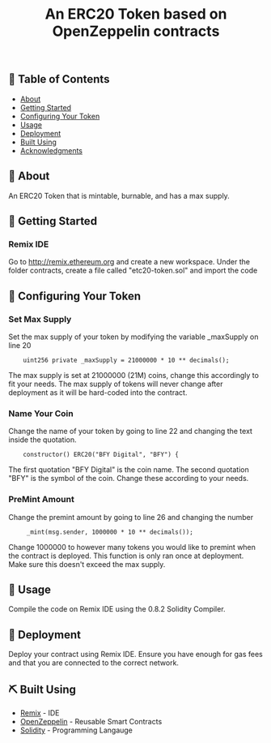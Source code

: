
<h1 align="center">An ERC20 Token based on OpenZeppelin contracts</h1>
<br />

## 📝 Table of Contents

- [About](#about)
- [Getting Started](#getting_started)
- [Configuring Your Token](#configuring)
- [Usage](#usage)
- [Deployment](#deployment)
- [Built Using](#built_using)
- [Acknowledgments](#acknowledgement)

## 🧐 About <a name = "about"></a>

An ERC20 Token that is mintable, burnable, and has a max supply.

## 🏁 Getting Started <a name = "getting_started"></a>

### Remix IDE
Go to http://remix.ethereum.org and create a new workspace.
Under the folder contracts, create a file called "etc20-token.sol" and import the code 

## 🔧 Configuring Your Token <a name = "configuring"></a>

### Set Max Supply

Set the max supply of your token by modifying the variable _maxSupply on line 20
```
    uint256 private _maxSupply = 21000000 * 10 ** decimals();
```
The max supply is set at 21000000 (21M) coins, change this accordingly to fit your needs. The max supply of tokens will never change after deployment as it will be hard-coded into the contract.

### Name Your Coin

Change the name of your token by going to line 22 and changing the text inside the quotation.

```
    constructor() ERC20("BFY Digital", "BFY") {
```
The first quotation "BFY Digital" is the coin name. The second quotation "BFY" is the symbol of the coin. Change these according to your needs.

### PreMint Amount

Change the premint amount by going to line 26 and changing the number
```
     _mint(msg.sender, 1000000 * 10 ** decimals());
```
Change 1000000 to however many tokens you would like to premint when the contract is deployed. This function is only ran once at deployment. Make sure this doesn't exceed the max supply.

## 🎈 Usage <a name="usage"></a>

Compile the code on Remix IDE using the 0.8.2 Solidity Compiler.

## 🚀 Deployment <a name = "deployment"></a>

Deploy your contract using Remix IDE. Ensure you have enough for gas fees and that you are connected to the correct network.

## ⛏️ Built Using <a name = "built_using"></a>

- [Remix](https://remix.ethereum.org) - IDE
- [OpenZeppelin](https://openzeppelin.com/) - Reusable Smart Contracts
- [Solidity](https://soliditylang.org/) - Programming Langauge
